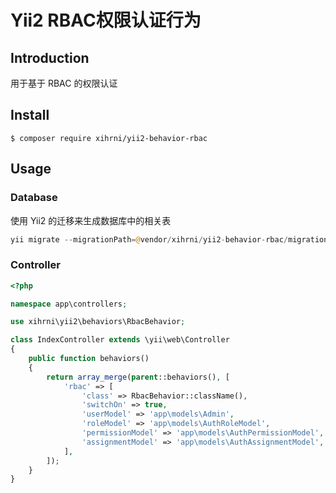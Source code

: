 # Yii2 RBAC权限认证行为

## Introduction
用于基于 RBAC 的权限认证

## Install
```composer
$ composer require xihrni/yii2-behavior-rbac
```

## Usage
### Database
使用 Yii2 的迁移来生成数据库中的相关表
```php
yii migrate --migrationPath=@vendor/xihrni/yii2-behavior-rbac/migrations
```

### Controller
```php
<?php

namespace app\controllers;

use xihrni\yii2\behaviors\RbacBehavior;

class IndexController extends \yii\web\Controller
{
    public function behaviors()
    {
        return array_merge(parent::behaviors(), [
            'rbac' => [
                'class' => RbacBehavior::className(),
                'switchOn' => true,
                'userModel' => 'app\models\Admin',
                'roleModel' => 'app\models\AuthRoleModel',
                'permissionModel' => 'app\models\AuthPermissionModel',
                'assignmentModel' => 'app\models\AuthAssignmentModel',
            ],
        ]);
    }
}
```


